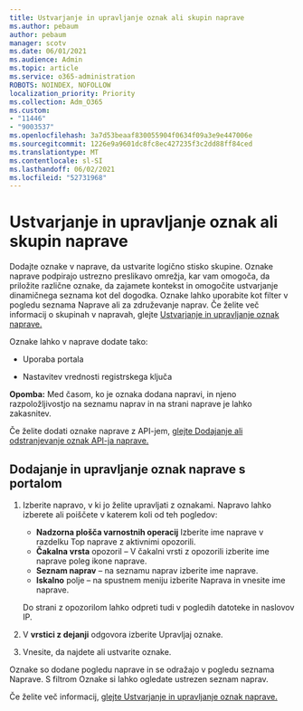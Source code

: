 ```yaml
---
title: Ustvarjanje in upravljanje oznak ali skupin naprave
ms.author: pebaum
author: pebaum
manager: scotv
ms.date: 06/01/2021
ms.audience: Admin
ms.topic: article
ms.service: o365-administration
ROBOTS: NOINDEX, NOFOLLOW
localization_priority: Priority
ms.collection: Adm_O365
ms.custom:
- "11446"
- "9003537"
ms.openlocfilehash: 3a7d53beaaf830055904f0634f09a3e9e447006e
ms.sourcegitcommit: 1226e9a9601dc8fc8ec427235f3c2dd88ff84ced
ms.translationtype: MT
ms.contentlocale: sl-SI
ms.lasthandoff: 06/02/2021
ms.locfileid: "52731968"
---
```

# <a name="create-and-manage-device-tags-or-groups"></a>Ustvarjanje in upravljanje oznak ali skupin naprave

Dodajte oznake v naprave, da ustvarite logično stisko skupine. Oznake naprave podpirajo ustrezno preslikavo omrežja, kar vam omogoča, da priložite različne oznake, da zajamete kontekst in omogočite ustvarjanje dinamičnega seznama kot del dogodka. Oznake lahko uporabite kot filter v pogledu seznama Naprave ali za združevanje naprav. Če želite več informacij o skupinah v napravah, glejte [Ustvarjanje in upravljanje oznak naprave.](/microsoft-365/security/defender-endpoint/machine-tags)

Oznake lahko v naprave dodate tako:

- Uporaba portala

- Nastavitev vrednosti registrskega ključa
 
**Opomba:** Med časom, ko je oznaka dodana napravi, in njeno razpoložljivostjo na seznamu naprav in na strani naprave je lahko zakasnitev.

Če želite dodati oznake naprave z API-jem, [glejte Dodajanje ali odstranjevanje oznak API-ja naprave.](/microsoft-365/security/defender-endpoint/add-or-remove-machine-tags)

## <a name="add-and-manage-device-tags-using-the-portal"></a>Dodajanje in upravljanje oznak naprave s portalom

1. Izberite napravo, v ki jo želite upravljati z oznakami. Napravo lahko izberete ali poiščete v katerem koli od teh pogledov:

    - **Nadzorna plošča varnostnih operacij** Izberite ime naprave v razdelku Top naprave z aktivnimi opozorili.
    - **Čakalna vrsta** opozoril – V čakalni vrsti z opozorili izberite ime naprave poleg ikone naprave.
    - **Seznam naprav** – na seznamu naprav izberite ime naprave.
    - **Iskalno** polje – na spustnem meniju izberite Naprava in vnesite ime naprave.

    Do strani z opozorilom lahko odpreti tudi v pogledih datoteke in naslovov IP.

1. V **vrstici z dejanji** odgovora izberite Upravljaj oznake.

1. Vnesite, da najdete ali ustvarite oznake.

Oznake so dodane pogledu naprave in se odražajo v pogledu seznama Naprave. S filtrom Oznake si lahko ogledate ustrezen seznam naprav.

Če želite več informacij, [glejte Ustvarjanje in upravljanje oznak naprave.](/microsoft-365/security/defender-endpoint/machine-tags)
